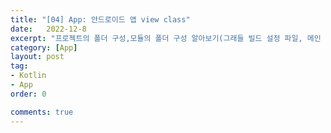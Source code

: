 ```yaml
---
title: "[04] App: 안드로이드 앱 view class"
date:   2022-12-8
excerpt: "프로젝트의 폴더 구성,모듈의 폴더 구성 알아보기(그래들 빌드 설정 파일, 메인 환경 파일, 리소스 폴더, 레이아웃 XML 파일, 메인 액티비티 파일"
category: [App]
layout: post
tag:
- Kotlin
- App
order: 0

comments: true
---
```

